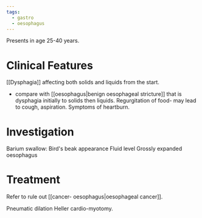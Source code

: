 ```yaml
---
tags:
  - gastro
  - oesophagus
---
```

Presents in age 25-40 years. 
# Clinical Features

[[Dysphagia]] affecting both solids and liquids from the start.
- compare with [[oesophagus|benign oesophageal stricture]] that is dysphagia initially to solids then liquids. 
Regurgitation of food- may lead to cough, aspiration. 
Symptoms of heartburn.
# Investigation

Barium swallow: Bird's beak appearance
Fluid level
Grossly expanded oesophagus
# Treatment

Refer to rule out [[cancer- oesophagus|oesophageal cancer]]. 

Pneumatic dilation
Heller cardio-myotomy. 